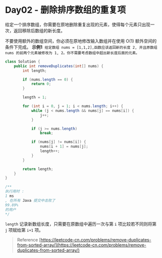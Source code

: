 # Day02 - 删除排序数组的重复项

给定一个排序数组，你需要在原地删除重复出现的元素，使得每个元素只出现一次，返回移除后数组的新长度。

不要使用额外的数组空间，你必须在原地修改输入数组并在使用 O(1) 额外空间的条件下完成。
**示例1** 
`给定数组 nums = [1,1,2],函数应该返回新的长度 2, 并且原数组 nums 的前两个元素被修改为 1, 2。你不需要考虑数组中超出新长度后面的元素。`  

```java
class Solution {
    public int removeDuplicates(int[] nums) {
        int length;

        if (nums.length == 0) {
            return 0;
        }

        length = 1;

        for (int i = 0, j = 1; i < nums.length; i++) {
            while (j < nums.length && nums[j] == nums[i]) {
                j++;
            }

            if (j >= nums.length)
                break;

            if (nums[j] != nums[i]) {
                nums[i + 1] = nums[j];
                length++;
            }
        }

        return length;
    }
}

/**
执行用时 :
1 ms
, 在所有 Java 提交中击败了
99.89%
的用户
*/
```

`length` 记录新数组长度，只需要在原数组中遍历一次与第 `i` 项比较若不同则将第 `j` 项赋给第 `i+1` 项。
 

> Reference
> [https://leetcode-cn.com/problems/remove-duplicates-from-sorted-array/](https://leetcode-cn.com/problems/remove-duplicates-from-sorted-array/)

